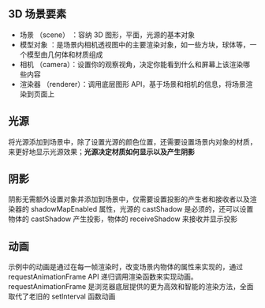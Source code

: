 ## 3D 场景要素

- 场景 （scene） ：容纳 3D 图形，平面，光源的基本对象
- 模型对象 ：是场景内相机透视图中的主要渲染对象，如一些方块，球体等，一个模型由几何体和材质组成
- 相机 （camera）：设置你的观察视角，决定你能看到什么和屏幕上该渲染哪些内容
- 渲染器 （renderer）：调用底层图形 API，基于场景和相机的信息，将场景渲染到页面上

## 光源

将光源添加到场景中，除了设置光源的颜色位置，还需要设置场景内对象的材质，来更好地显示光源效果；**光源决定材质如何显示以及产生阴影**

## 阴影

阴影无需额外设置对象并添加到场景中，仅需要设置投影的产生者和接收者以及渲染器的 shadowMapEnabled 属性，光源的 castShadow 是必须的，还可以设置物体的 castShadow 产生投影，物体的 receiveShadow 来接收并显示投影

## 动画

示例中的动画是通过在每一帧渲染时，改变场景内物体的属性来实现的，通过 requestAnimationFrame API 递归调用渲染函数来实现动画。requestAnimationFrame 是浏览器底层提供的更为高效和智能的渲染方法，全面取代了老旧的 setInterval 函数动画
